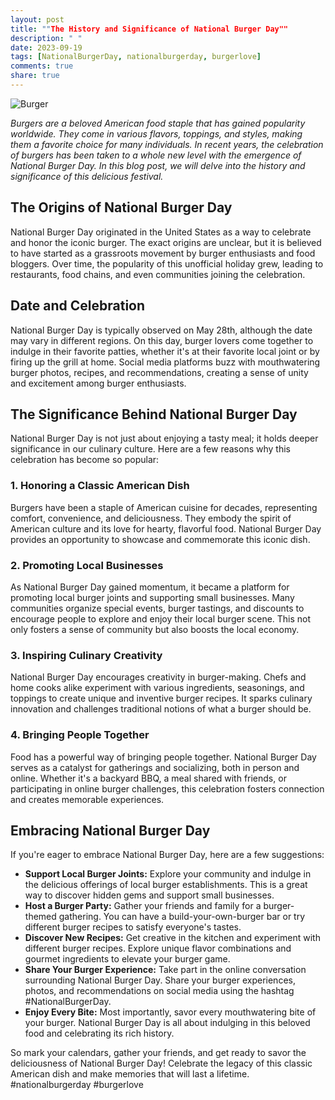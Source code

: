 ```yaml
---
layout: post
title: ""The History and Significance of National Burger Day""
description: " "
date: 2023-09-19
tags: [NationalBurgerDay, nationalburgerday, burgerlove]
comments: true
share: true
---
```


![Burger](https://source.unsplash.com/1600x900/?burger)

*Burgers are a beloved American food staple that has gained popularity worldwide. They come in various flavors, toppings, and styles, making them a favorite choice for many individuals. In recent years, the celebration of burgers has been taken to a whole new level with the emergence of National Burger Day. In this blog post, we will delve into the history and significance of this delicious festival.*

## The Origins of National Burger Day

National Burger Day originated in the United States as a way to celebrate and honor the iconic burger. The exact origins are unclear, but it is believed to have started as a grassroots movement by burger enthusiasts and food bloggers. Over time, the popularity of this unofficial holiday grew, leading to restaurants, food chains, and even communities joining the celebration.

## Date and Celebration

National Burger Day is typically observed on May 28th, although the date may vary in different regions. On this day, burger lovers come together to indulge in their favorite patties, whether it's at their favorite local joint or by firing up the grill at home. Social media platforms buzz with mouthwatering burger photos, recipes, and recommendations, creating a sense of unity and excitement among burger enthusiasts.

## The Significance Behind National Burger Day

National Burger Day is not just about enjoying a tasty meal; it holds deeper significance in our culinary culture. Here are a few reasons why this celebration has become so popular:

### 1. Honoring a Classic American Dish

Burgers have been a staple of American cuisine for decades, representing comfort, convenience, and deliciousness. They embody the spirit of American culture and its love for hearty, flavorful food. National Burger Day provides an opportunity to showcase and commemorate this iconic dish.

### 2. Promoting Local Businesses

As National Burger Day gained momentum, it became a platform for promoting local burger joints and supporting small businesses. Many communities organize special events, burger tastings, and discounts to encourage people to explore and enjoy their local burger scene. This not only fosters a sense of community but also boosts the local economy.

### 3. Inspiring Culinary Creativity

National Burger Day encourages creativity in burger-making. Chefs and home cooks alike experiment with various ingredients, seasonings, and toppings to create unique and inventive burger recipes. It sparks culinary innovation and challenges traditional notions of what a burger should be.

### 4. Bringing People Together

Food has a powerful way of bringing people together. National Burger Day serves as a catalyst for gatherings and socializing, both in person and online. Whether it's a backyard BBQ, a meal shared with friends, or participating in online burger challenges, this celebration fosters connection and creates memorable experiences.

## Embracing National Burger Day

If you're eager to embrace National Burger Day, here are a few suggestions:

- **Support Local Burger Joints:** Explore your community and indulge in the delicious offerings of local burger establishments. This is a great way to discover hidden gems and support small businesses.
- **Host a Burger Party:** Gather your friends and family for a burger-themed gathering. You can have a build-your-own-burger bar or try different burger recipes to satisfy everyone's tastes.
- **Discover New Recipes:** Get creative in the kitchen and experiment with different burger recipes. Explore unique flavor combinations and gourmet ingredients to elevate your burger game.
- **Share Your Burger Experience:** Take part in the online conversation surrounding National Burger Day. Share your burger experiences, photos, and recommendations on social media using the hashtag #NationalBurgerDay.
- **Enjoy Every Bite:** Most importantly, savor every mouthwatering bite of your burger. National Burger Day is all about indulging in this beloved food and celebrating its rich history.

So mark your calendars, gather your friends, and get ready to savor the deliciousness of National Burger Day! Celebrate the legacy of this classic American dish and make memories that will last a lifetime. #nationalburgerday #burgerlove